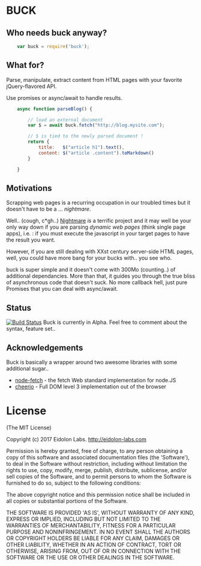 
BUCK
====

Who needs buck anyway?
----------------------

```js
	var buck = require('buck');
```

What for?
---------

Parse, manipulate, extract content from HTML pages with your favorite jQuery-flavored API.

Use promises or async/await to handle results.

```js
	async function parseBlog() {

		// load an external document
		var $ = await buck.fetch("http://blog.mysite.com");

		// $ is tied to the newly parsed document !
		return {
			title:   $("article h1").text(),
			content: $("article .content").toMarkdown()
		}

	}
```


Motivations
-----------

Scrapping web pages is a recurring occupation in our troubled times but it doesn't have to be a ... _nightmare_.

Well.. (cough, c*gh..) [Nightmare] _is_ a terrific project and it may well be your only way down if you are parsing _dynamic web pages_ (think single page apps), i.e. : if you must execute the javascript in your target pages to have the result you want.

However, if you are still dealing with XXst century server-side HTML pages, well, you could have more bang for your bucks with.. you see who.

buck is super simple and it doesn't come with 300Mo (counting..) of additional dependancies.
More than that, it guides you through the true bliss of asynchronous code that doesn't suck. No more callback hell, just pure Promises that you can deal with async/await.

[Nightmare]: https://github.com/segmentio/nightmare

Status
------
[![Build Status](https://secure.travis-ci.org/zipang/buck.png)](http://travis-ci.org/zipang/buck)
Buck is currently in Alpha.
Feel free to comment about the syntax, feature set..


Acknowledgements
----------------

Buck is basically a wrapper around two awesome libraries with some additional sugar..

* [node-fetch] - the fetch Web standard implementation for node.JS
* [cheerio] - Full DOM level 3 implementation out of the browser

[node-fetch]: https://github.com/bitinn/node-fetch
[cheerio]: https://github.com/cheeriojs/cheerio

# License

(The MIT License)

Copyright (c) 2017 Eidolon Labs. http://eidolon-labs.com

Permission is hereby granted, free of charge, to any person obtaining a copy of
this software and associated documentation files (the 'Software'), to deal in
the Software without restriction, including without limitation the rights to
use, copy, modify, merge, publish, distribute, sublicense, and/or sell copies of
the Software, and to permit persons to whom the Software is furnished to do so,
subject to the following conditions:

The above copyright notice and this permission notice shall be included in all
copies or substantial portions of the Software.

THE SOFTWARE IS PROVIDED 'AS IS', WITHOUT WARRANTY OF ANY KIND, EXPRESS OR
IMPLIED, INCLUDING BUT NOT LIMITED TO THE WARRANTIES OF MERCHANTABILITY, FITNESS
FOR A PARTICULAR PURPOSE AND NONINFRINGEMENT. IN NO EVENT SHALL THE AUTHORS OR
COPYRIGHT HOLDERS BE LIABLE FOR ANY CLAIM, DAMAGES OR OTHER LIABILITY, WHETHER
IN AN ACTION OF CONTRACT, TORT OR OTHERWISE, ARISING FROM, OUT OF OR IN
CONNECTION WITH THE SOFTWARE OR THE USE OR OTHER DEALINGS IN THE SOFTWARE.
